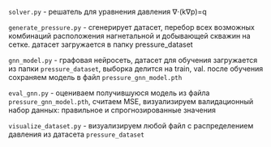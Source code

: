 `solver.py` - решатель для уравнения давления  ∇⋅(k∇p)=q

`generate_pressure.py` - сгенерирует датасет, перебор всех возможных комбинаций расположения нагнетальной и 
добывающей скважин на сетке. датасет загружается в папку pressure_dataset

`gnn_model.py` - графовая нейросеть, датасет для обучения загружается из папки `pressure_dataset`, выборка делится на train, val.
после обучения сохраняем модель в файл `pressure_gnn_model.pth`

`eval_gnn.py` - оцениваем получившуюся модель из файла `pressure_gnn_model.pth`, считаем MSE, визуализируем валидационный набор данных: правильное и спрогнозированные значения

`visualize_dataset.py` - визуализируем любой файл с распределением давления из датасета `pressure_dataset`